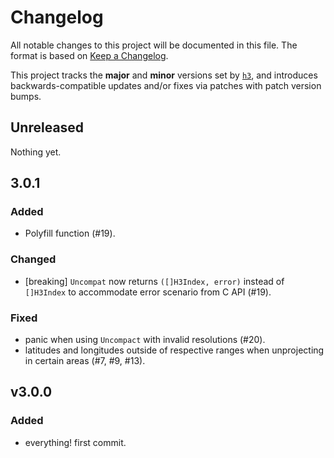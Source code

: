 # Changelog
All notable changes to this project will be documented in this file.  The
format is based on [Keep a Changelog](http://keepachangelog.com/en/1.0.0/).

This project tracks the **major** and **minor** versions set by
[`h3`](github.com/uber/h3), and introduces backwards-compatible updates and/or
fixes via patches with patch version bumps.

## Unreleased

Nothing yet.

## 3.0.1

### Added

* Polyfill function (#19).

### Changed

* [breaking] `Uncompat` now returns `([]H3Index, error)` instead of `[]H3Index`
  to accommodate error scenario from C API (#19).

### Fixed

* panic when using `Uncompact` with invalid resolutions (#20).
* latitudes and longitudes outside of respective ranges when unprojecting in
  certain areas (#7, #9, #13).

## v3.0.0

### Added

* everything! first commit.
